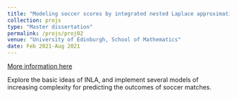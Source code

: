 ```yaml
---
title: "Modeling soccer scores by integrated nested Laplace approximation"
collection: projs
type: "Master dissertation"
permalink: /projs/proj02
venue: "University of Edinburgh, School of Mathematics"
date: Feb 2021-Aug 2021
---
```


[More information here](http://grantaire08.github.io/files/MSSbyINLA.pdf)

Explore the basic ideas of INLA, and implement several models of increasing complexity for predicting the outcomes of soccer matches.
